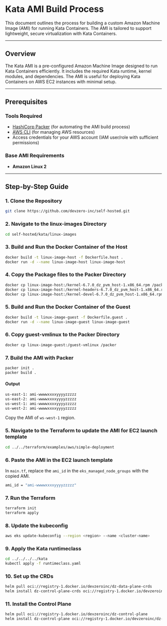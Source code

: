 # Kata AMI Build Process

This document outlines the process for building a custom Amazon Machine Image (AMI) for running Kata Containers. The AMI is tailored to support lightweight, secure virtualization with Kata Containers.

---

## Overview

The Kata AMI is a pre-configured Amazon Machine Image designed to run Kata Containers efficiently. It includes the required Kata runtime, kernel modules, and dependencies. The AMI is useful for deploying Kata Containers on AWS EC2 instances with minimal setup.

---

## Prerequisites

### Tools Required
- [HashiCorp Packer](https://www.packer.io/) (for automating the AMI build process)
- [AWS CLI](https://aws.amazon.com/cli/) (for managing AWS resources)
- Access credentials for your AWS account (IAM user/role with sufficient permissions)

### Base AMI Requirements
- **Amazon Linux 2**

---

## Step-by-Step Guide

### 1. Clone the Repository

```bash
git clone https://github.com/devzero-inc/self-hosted.git
```
### 2. Navigate to the linux-images Directory

```bash
cd self-hosted/kata/linux-images
```

### 3. Build and Run the Docker Container of the Host

```bash
docker build -t linux-image-host -f Dockerfile.host .
docker run -d --name linux-image-host linux-image-host
```

### 4. Copy the Package files to the Packer Directory

```bash
docker cp linux-image-host:/kernel-6.7.0_dz_pvm_host-1.x86_64.rpm /packer/kernel.rpm
docker cp linux-image-host:/kernel-headers-6.7.0_dz_pvm_host-1.x86_64.rpm /packer/kernel-headers.rpm
docker cp linux-image-host:/kernel-devel-6.7.0_dz_pvm_host-1.x86_64.rpm /packer/kernel-devel.rpm
```

### 5. Build and Run the Docker Container of the Guest

```bash
docker build -t linux-image-guest -f Dockerfile.guest .
docker run -d --name linux-image-guest linux-image-guest
```

### 6. Copy guest-vmlinux to the Packer Directory

```bash
docker cp linux-image-guest:/guest-vmlinux /packer
```

### 7. Build the AMI with Packer

```bash
packer init .
packer build .
```

#### Output

```bash
us-east-1: ami-wwwwxxxxyyyyzzzzz
us-east-2: ami-wwwwxxxxyyyyzzzzz
us-west-1: ami-wwwwxxxxyyyyzzzzz
us-west-2: ami-wwwwxxxxyyyyzzzzz
```

Copy the AMI of `ws-west-1` region.

### 5. Navigate to the Terraform to update the AMI for EC2 launch template

```bash
cd ../../terraform/examples/aws/simple-deployment
```

### 6. Paste the AMI in the EC2 launch template

In `main.tf`, replace the `ami_id` in the `eks_managed_node_groups` with the copied AMI.

```bash
ami_id = "ami-wwwwxxxxyyyyzzzzz"
```

### 7. Run the Terraform

```bash
terraform init
terraform apply
```

### 8. Update the kubeconfig

```bash
aws eks update-kubeconfig --region <region> --name <cluster-name>
```

### 9. Apply the Kata runtimeclass

```bash
cd ../../../../kata
kubectl apply -f runtimeclass.yaml
```


### 10. Set up the CRDs

```bash
helm pull oci://registry-1.docker.io/devzeroinc/dz-data-plane-crds
helm install dz-control-plane-crds oci://registry-1.docker.io/devzeroinc/dz-control-plane-crds -n devzero --create-namespace
```

### 11. Install the Control Plane

```bash
helm pull oci://registry-1.docker.io/devzeroinc/dz-control-plane
helm install dz-control-plane oci://registry-1.docker.io/devzeroinc/dz-control-plane -n devzero --set domain=<domain_name> --set issuer.email=support@devzero.io --set credentials.registry=docker.io/devzeroinc --set credentials.username=<username> --set credentials.password=<password> --set credentials.email=<email> --set backend.licenseKey=<license_key>
```
